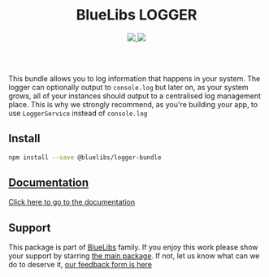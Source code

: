 <h1 align="center">BlueLibs LOGGER</h1>

<p align="center">
  <a href="https://travis-ci.org/bluelibs/logger-bundle">
    <img src="https://api.travis-ci.org/bluelibs/logger-bundle.svg?branch=master" />
  </a>
  <a href="https://coveralls.io/github/bluelibs/logger-bundle?branch=master">
    <img src="https://coveralls.io/repos/github/bluelibs/logger-bundle/badge.svg?branch=master" />
  </a>
</p>

<br />
<br />

This bundle allows you to log information that happens in your system. The logger can optionally output to `console.log` but later on, as your system grows, all of your instances should output to a centralised log management place. This is why we strongly recommend, as you're building your app, to use `LoggerService` instead of `console.log`

## Install

```bash
npm install --save @bluelibs/logger-bundle
```

## [Documentation](./DOCUMENTATION.md)

[Click here to go to the documentation](./DOCUMENTATION.md)

## Support

This package is part of [BlueLibs](https://www.bluelibs.com) family. If you enjoy this work please show your support by starring [the main package](https://github.com/bluelibs/bluelibs). If not, let us know what can we do to deserve it, [our feedback form is here](https://forms.gle/DTMg5Urgqey9QqLFA)

